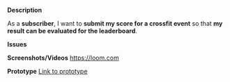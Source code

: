 **Description**

As a **subscriber**, I want to **submit my score for a crossfit event** so that **my result can be evaluated for the leaderboard**.

**Issues**

**Screenshots/Videos**
https://loom.com

**Prototype**
[Link to prototype](https://framer.com)

